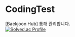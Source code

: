 # CodingTest

[Baekjoon Hub] 통해 관리합니다.<br>
[![Solved.ac Profile](http://mazassumnida.wtf/api/v2/generate_badge?boj=1252564)](https://solved.ac/1252564/)
